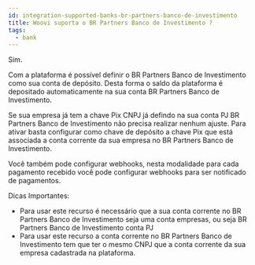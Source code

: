 ```yaml
---
id: integration-supported-banks-br-partners-banco-de-investimento
title: Woovi suporta o BR Partners Banco de Investimento ?
tags:
  - bank
---
```


Sim.

Com a plataforma é possível definir o BR Partners Banco de Investimento como sua conta de depósito. Desta forma o saldo da plataforma é depositado automaticamente na sua conta BR Partners Banco de Investimento.

Se sua empresa já tem a chave Pix CNPJ já defindo na sua conta PJ BR Partners Banco de Investimento não precisa realizar nenhum ajuste. Para ativar basta configurar como chave de depósito a chave Pix que está associada a conta corrente da sua empresa no BR Partners Banco de Investimento.

Você também pode configurar webhooks, nesta modalidade para cada pagamento recebido você pode configurar webhooks para ser notificado de pagamentos.

Dicas Importantes:

- Para usar este recurso é necessário que a sua conta corrente no BR Partners Banco de Investimento seja uma conta empresas, ou seja BR Partners Banco de Investimento conta PJ
- Para usar este recurso a conta corrente no BR Partners Banco de Investimento tem que ter o mesmo CNPJ que a conta corrente da sua empresa cadastrada na plataforma.
